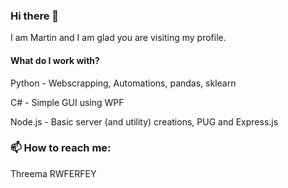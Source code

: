 ### Hi there 👋
I am Martin and I am glad you are visiting my profile. 

#### What do I work with?
Python - Webscrapping, Automations, pandas, sklearn

C# - Simple GUI using WPF

Node.js - Basic server (and utility) creations, PUG and Express.js


### 📫 How to reach me: 
Threema RWFERFEY

<!--
**ridlees/ridlees** is a ✨ _special_ ✨ repository because its `README.md` (this file) appears on your GitHub profile.

Here are some ideas to get you started:

- 🔭 I’m currently working on ...
- 🌱 I’m currently learning ...
- 👯 I’m looking to collaborate on ...
- 🤔 I’m looking for help with ...
- 💬 Ask me about ...
- 📫 How to reach me: ...
- 😄 Pronouns: ...
- ⚡ Fun fact: ...
-->
